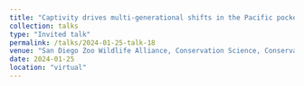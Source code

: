 ```yaml
---
title: "Captivity drives multi-generational shifts in the Pacific pocket mouse gut microbiome that mirror changing animal fitness"
collection: talks
type: "Invited talk"
permalink: /talks/2024-01-25-talk-18
venue: "San Diego Zoo Wildlife Alliance, Conservation Science, Conservation Genetics"
date: 2024-01-25
location: "virtual"
---
```

